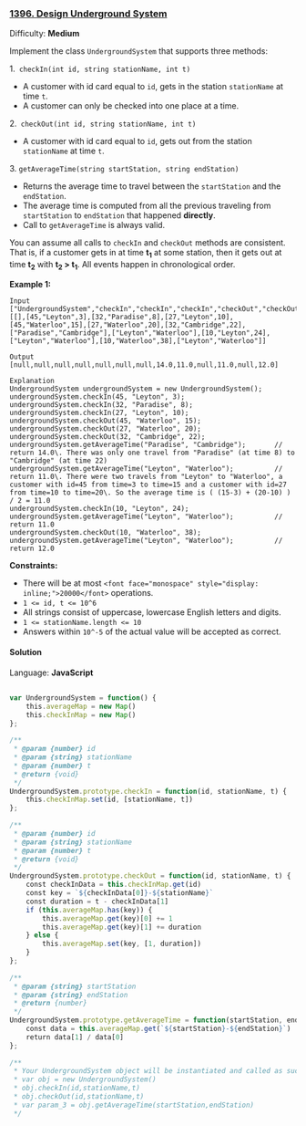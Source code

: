 ### [1396\. Design Underground System](https://leetcode.com/problems/design-underground-system/)

Difficulty: **Medium**


Implement the class `UndergroundSystem` that supports three methods:

1.` checkIn(int id, string stationName, int t)`

*   A customer with id card equal to `id`, gets in the station `stationName` at time `t`.
*   A customer can only be checked into one place at a time.

2.` checkOut(int id, string stationName, int t)`

*   A customer with id card equal to `id`, gets out from the station `stationName` at time `t`.

3. `getAverageTime(string startStation, string endStation)` 

*   Returns the average time to travel between the `startStation` and the `endStation`.
*   The average time is computed from all the previous traveling from `startStation` to `endStation` that happened **directly**.
*   Call to `getAverageTime` is always valid.

You can assume all calls to `checkIn` and `checkOut` methods are consistent. That is, if a customer gets in at time **t<sub style="display: inline;">1</sub>** at some station, then it gets out at time **t<sub style="display: inline;">2</sub>** with **t<sub style="display: inline;">2</sub> > t<sub style="display: inline;">1</sub>**. All events happen in chronological order.

**Example 1:**

```
Input
["UndergroundSystem","checkIn","checkIn","checkIn","checkOut","checkOut","checkOut","getAverageTime","getAverageTime","checkIn","getAverageTime","checkOut","getAverageTime"]
[[],[45,"Leyton",3],[32,"Paradise",8],[27,"Leyton",10],[45,"Waterloo",15],[27,"Waterloo",20],[32,"Cambridge",22],["Paradise","Cambridge"],["Leyton","Waterloo"],[10,"Leyton",24],["Leyton","Waterloo"],[10,"Waterloo",38],["Leyton","Waterloo"]]

Output
[null,null,null,null,null,null,null,14.0,11.0,null,11.0,null,12.0]

Explanation
UndergroundSystem undergroundSystem = new UndergroundSystem();
undergroundSystem.checkIn(45, "Leyton", 3);
undergroundSystem.checkIn(32, "Paradise", 8);
undergroundSystem.checkIn(27, "Leyton", 10);
undergroundSystem.checkOut(45, "Waterloo", 15);
undergroundSystem.checkOut(27, "Waterloo", 20);
undergroundSystem.checkOut(32, "Cambridge", 22);
undergroundSystem.getAverageTime("Paradise", "Cambridge");       // return 14.0\. There was only one travel from "Paradise" (at time 8) to "Cambridge" (at time 22)
undergroundSystem.getAverageTime("Leyton", "Waterloo");          // return 11.0\. There were two travels from "Leyton" to "Waterloo", a customer with id=45 from time=3 to time=15 and a customer with id=27 from time=10 to time=20\. So the average time is ( (15-3) + (20-10) ) / 2 = 11.0
undergroundSystem.checkIn(10, "Leyton", 24);
undergroundSystem.getAverageTime("Leyton", "Waterloo");          // return 11.0
undergroundSystem.checkOut(10, "Waterloo", 38);
undergroundSystem.getAverageTime("Leyton", "Waterloo");          // return 12.0
```

**Constraints:**

*   There will be at most `<font face="monospace" style="display: inline;">20000</font>` operations.
*   `1 <= id, t <= 10^6`
*   All strings consist of uppercase, lowercase English letters and digits.
*   `1 <= stationName.length <= 10`
*   Answers within `10^-5` of the actual value will be accepted as correct.


#### Solution

Language: **JavaScript**

```javascript
​
var UndergroundSystem = function() {
    this.averageMap = new Map()
    this.checkInMap = new Map()
};
​
/** 
 * @param {number} id 
 * @param {string} stationName 
 * @param {number} t
 * @return {void}
 */
UndergroundSystem.prototype.checkIn = function(id, stationName, t) {
    this.checkInMap.set(id, [stationName, t])
};
​
/** 
 * @param {number} id 
 * @param {string} stationName 
 * @param {number} t
 * @return {void}
 */
UndergroundSystem.prototype.checkOut = function(id, stationName, t) {
    const checkInData = this.checkInMap.get(id)
    const key = `${checkInData[0]}-${stationName}`
    const duration = t - checkInData[1]
    if (this.averageMap.has(key)) {
        this.averageMap.get(key)[0] += 1
        this.averageMap.get(key)[1] += duration
    } else {
        this.averageMap.set(key, [1, duration])
    }
};
​
/** 
 * @param {string} startStation 
 * @param {string} endStation
 * @return {number}
 */
UndergroundSystem.prototype.getAverageTime = function(startStation, endStation) {
    const data = this.averageMap.get(`${startStation}-${endStation}`)
    return data[1] / data[0]
};
​
/** 
 * Your UndergroundSystem object will be instantiated and called as such:
 * var obj = new UndergroundSystem()
 * obj.checkIn(id,stationName,t)
 * obj.checkOut(id,stationName,t)
 * var param_3 = obj.getAverageTime(startStation,endStation)
 */
```